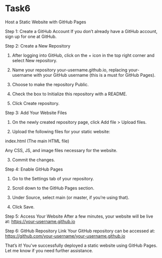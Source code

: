 # Task6
Host a Static Website with GitHub Pages


Step 1: Create a GitHub Account
If you don’t already have a GitHub account, sign up for one at GitHub.

Step 2: Create a New Repository
1. After logging into GitHub, click on the + icon in the top right corner and select New repository.

2. Name your repository your-username.github.io, replacing your-username with your GitHub username (this is a must for GitHub Pages).

3. Choose to make the repository Public.

4. Check the box to Initialize this repository with a README.

5. Click Create repository.

Step 3: Add Your Website Files

1. On the newly created repository page, click Add file > Upload files.

2. Upload the following files for your static website:

index.html (The main HTML file)

Any CSS, JS, and image files necessary for the website.

3. Commit the changes.

Step 4: Enable GitHub Pages
1. Go to the Settings tab of your repository.

2. Scroll down to the GitHub Pages section.

3. Under Source, select main (or master, if you’re using that).

4. Click Save.

Step 5: Access Your Website
After a few minutes, your website will be live at:
https://your-username.github.io

Step 6: GitHub Repository Link
Your GitHub repository can be accessed at:
https://github.com/your-username/your-username.github.io

That’s it! You've successfully deployed a static website using GitHub Pages. Let me know if you need further assistance.
